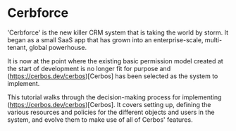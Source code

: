 # Cerbforce

'Cerbforce' is the new killer CRM system that is taking the world by storm. It began as a small SaaS app that has grown into an enterprise-scale, multi-tenant, global powerhouse.

It is now at the point where the existing basic permission model created at the start of development is no longer fit for purpose and (https://cerbos.dev/cerbos)[Cerbos] has been selected as the system to implement.

This tutorial walks through the decision-making process for implementing (https://cerbos.dev/cerbos)[Cerbos]. It covers setting up, defining the various resources and policies for the different objects and users in the system, and evolve them to make use of all of Cerbos' features.

